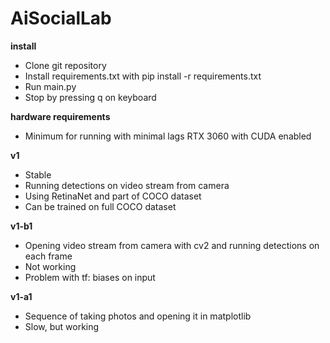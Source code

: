 # AiSocialLab
**install**
- Clone git repository
- Install requirements.txt with pip install -r requirements.txt
- Run main.py
- Stop by pressing q on keyboard

**hardware requirements**
- Minimum for running with minimal lags RTX 3060 with CUDA enabled

**v1**
- Stable 
- Running detections on video stream from camera 
- Using RetinaNet and part of COCO dataset
- Can be trained on full COCO dataset 

**v1-b1**
- Opening video stream from camera with cv2 and running detections on each frame 
- Not working 
- Problem with tf: biases on input 

**v1-a1**
- Sequence of taking photos and opening it in matplotlib
- Slow, but working

